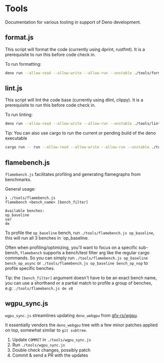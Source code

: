 # Tools

Documentation for various tooling in support of Deno development.

## format.js

This script will format the code (currently using dprint, rustfmt). It is a
prerequisite to run this before code check in.

To run formatting:

```sh
deno run --allow-read --allow-write --allow-run --unstable ./tools/format.js
```

## lint.js

This script will lint the code base (currently using dlint, clippy). It is a
prerequisite to run this before code check in.

To run linting:

```sh
deno run --allow-read --allow-write --allow-run --unstable ./tools/lint.js
```

Tip: You can also use cargo to run the current or pending build of the deno
executable

```sh
cargo run -- run --allow-read --allow-write --allow-run --unstable ./tools/<script>
```

## flamebench.js

`flamebench.js` facilitates profiling and generating flamegraphs from
benchmarks.

General usage:

```
❯ ./tools/flamebench.js
flamebench <bench_name> [bench_filter]

Available benches:
op_baseline
ser
de
```

To profile the `op_baseline` bench, run `./tools/flamebench.js op_baseline`,
this will run all 3 benches in `op_baseline.

Often when profiling/optimizing, you'll want to focus on a specific sub-bench,
`flamebench` supports a bench/test filter arg like the regular cargo commands.
So you can simply run `./tools/flamebench.js op_baseline bench_op_async` or
`./tools/flamebench.js op_baseline bench_op_nop` to profile specific benches.

Tip: the `[bench_filter]` argument doesn't have to be an exact bench name, you
can use a shorthand or a partial match to profile a group of benches, e.g:
`./tools/flamebench.js de v8`

## wgpu_sync.js

`wgpu_sync.js` streamlines updating `deno_webgpu` from
[gfx-rs/wgpu](https://github.com/gfx-rs/wgpu/).

It essentially vendors the `deno_webgpu` tree with a few minor patches applied
on top, somewhat similar to `git subtree`.

1. Update `COMMIT` in `./tools/wgpu_sync.js`
2. Run `./tools/wgpu_sync.js`
3. Double check changes, possibly patch
4. Commit & send a PR with the updates
